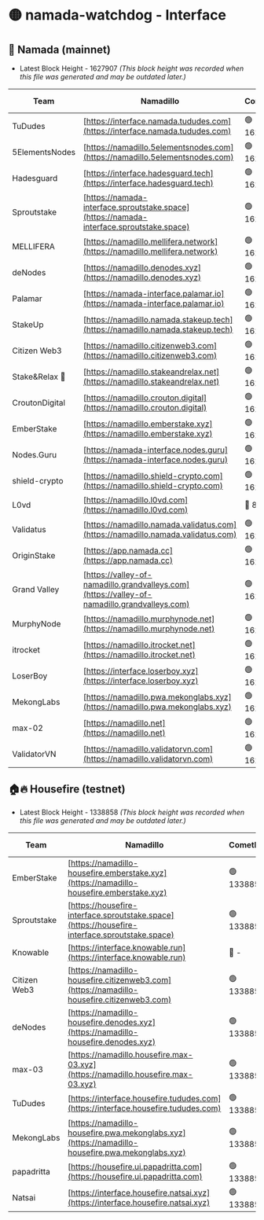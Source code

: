 # 🟡 namada-watchdog - Interface

## 🚀 Namada (mainnet)
- Latest Block Height - 1627907 *(This block height was recorded when this file was generated and may be outdated later.)*

| Team | Namadillo | CometBFT | Indexer | MASP Indexer |
|-|-|-|-|-|
| TuDudes | [https://interface.namada.tududes.com](https://interface.namada.tududes.com) | 🟢 1627895 | 🟢 1627895 | 🟢 1627895 |
| 5ElementsNodes | [https://namadillo.5elementsnodes.com](https://namadillo.5elementsnodes.com) | 🟢 1627896 | 🟢 1627896 | 🟢 1627895 |
| Hadesguard | [https://interface.hadesguard.tech](https://interface.hadesguard.tech) | 🟢 1627896 | 🟢 1627896 | 🟢 1627896 |
| Sproutstake | [https://namada-interface.sproutstake.space](https://namada-interface.sproutstake.space) | 🟢 1627897 | 🟢 1627897 | 🟢 1627897 |
| MELLIFERA | [https://namadillo.mellifera.network](https://namadillo.mellifera.network) | 🟢 1627898 | 🟢 1627898 | 🟢 1627898 |
| deNodes | [https://namadillo.denodes.xyz](https://namadillo.denodes.xyz) | 🟢 1627898 | 🟢 1627898 | 🟢 1627898 |
| Palamar | [https://namada-interface.palamar.io](https://namada-interface.palamar.io) | 🟢 1627899 | 🟢 1627899 | 🟢 1627899 |
| StakeUp | [https://namadillo.namada.stakeup.tech](https://namadillo.namada.stakeup.tech) | 🟢 1627899 | 🟢 1627899 | 🟢 1627900 |
| Citizen Web3 | [https://namadillo.citizenweb3.com](https://namadillo.citizenweb3.com) | 🟢 1627900 | 🔴 1594453 | 🟢 1627900 |
| Stake&Relax 🦥 | [https://namadillo.stakeandrelax.net](https://namadillo.stakeandrelax.net) | 🟢 1627901 | 🟢 1627900 | 🟢 1627900 |
| CroutonDigital | [https://namadillo.crouton.digital](https://namadillo.crouton.digital) | 🟢 1627901 | 🔴 1338918 | 🟢 1627901 |
| EmberStake | [https://namadillo.emberstake.xyz](https://namadillo.emberstake.xyz) | 🟢 1627901 | 🟢 1627901 | 🟢 1627901 |
| Nodes.Guru | [https://namada-interface.nodes.guru](https://namada-interface.nodes.guru) | 🟢 1627902 | 🟢 1627902 | 🟢 1627902 |
| shield-crypto | [https://namadillo.shield-crypto.com](https://namadillo.shield-crypto.com) | 🟢 1627902 | 🟢 1627902 | 🟢 1627902 |
| L0vd | [https://namadillo.l0vd.com](https://namadillo.l0vd.com) | 🔴 894059 | 🔴 1331346 | 🔴 894059 |
| Validatus | [https://namadillo.namada.validatus.com](https://namadillo.namada.validatus.com) | 🟢 1627904 | 🔴 1338199 | 🟢 1627903 |
| OriginStake | [https://app.namada.cc](https://app.namada.cc) | 🟢 1627904 | 🟢 1627904 | 🟢 1627904 |
| Grand Valley | [https://valley-of-namadillo.grandvalleys.com](https://valley-of-namadillo.grandvalleys.com) | 🟢 1627904 | 🟢 1627904 | 🟢 1627904 |
| MurphyNode | [https://namadillo.murphynode.net](https://namadillo.murphynode.net) | 🟢 1627905 | 🟢 1627905 | 🔴 - |
| itrocket | [https://namadillo.itrocket.net](https://namadillo.itrocket.net) | 🟢 1627905 | 🟢 1627905 | 🟢 1627905 |
| LoserBoy | [https://interface.loserboy.xyz](https://interface.loserboy.xyz) | 🟢 1627906 | 🟢 1627906 | 🔴 - |
| MekongLabs | [https://namadillo.pwa.mekonglabs.xyz](https://namadillo.pwa.mekonglabs.xyz) | 🟢 1627906 | 🟢 1627906 | 🟢 1627906 |
| max-02 | [https://namadillo.net](https://namadillo.net) | 🟢 1627907 | 🟢 1627907 | 🟢 1627906 |
| ValidatorVN | [https://namadillo.validatorvn.com](https://namadillo.validatorvn.com) | 🟢 1627907 | 🟢 1627907 | 🟢 1627907 |

## 🏠🔥 Housefire (testnet)
- Latest Block Height - 1338858 *(This block height was recorded when this file was generated and may be outdated later.)*

| Team | Namadillo | CometBFT | Indexer | MASP Indexer |
|-|-|-|-|-|
| EmberStake | [https://namadillo-housefire.emberstake.xyz](https://namadillo-housefire.emberstake.xyz) | 🟢 1338853 | 🟢 1338853 | 🔴 1083022 |
| Sproutstake | [https://housefire-interface.sproutstake.space](https://housefire-interface.sproutstake.space) | 🟢 1338854 | 🟢 1338854 | 🟢 1338853 |
| Knowable | [https://interface.knowable.run](https://interface.knowable.run) | 🔴 - | 🔴 - | 🔴 - |
| Citizen Web3 | [https://namadillo-housefire.citizenweb3.com](https://namadillo-housefire.citizenweb3.com) | 🟢 1338854 | 🔴 1162824 | 🔴 - |
| deNodes | [https://namadillo-housefire.denodes.xyz](https://namadillo-housefire.denodes.xyz) | 🟢 1338856 | 🟢 1338856 | 🟢 1338856 |
| max-03 | [https://namadillo.housefire.max-03.xyz](https://namadillo.housefire.max-03.xyz) | 🟢 1338857 | 🟢 1338857 | 🟢 1338856 |
| TuDudes | [https://interface.housefire.tududes.com](https://interface.housefire.tududes.com) | 🟢 1338857 | 🟢 1338857 | 🟢 1338857 |
| MekongLabs | [https://namadillo-housefire.pwa.mekonglabs.xyz](https://namadillo-housefire.pwa.mekonglabs.xyz) | 🟢 1338857 | 🟢 1338857 | 🔴 1083022 |
| papadritta | [https://housefire.ui.papadritta.com](https://housefire.ui.papadritta.com) | 🟢 1338858 | 🟢 1338858 | 🟢 1338857 |
| Natsai | [https://interface.housefire.natsai.xyz](https://interface.housefire.natsai.xyz) | 🟢 1338858 | 🟢 1338858 | 🟢 1338858 |

